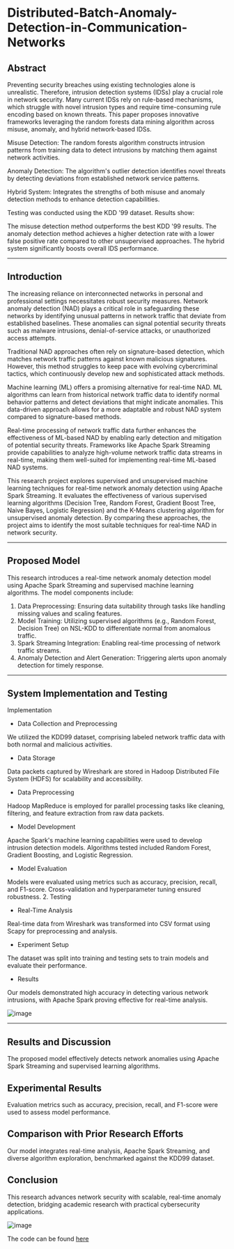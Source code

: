 # Distributed-Batch-Anomaly-Detection-in-Communication-Networks

## Abstract
Preventing security breaches using existing technologies alone is unrealistic. Therefore, intrusion detection systems (IDSs) play a crucial role in network security. Many current IDSs rely on rule-based mechanisms, which struggle with novel intrusion types and require time-consuming rule encoding based on known threats. This paper proposes innovative frameworks leveraging the random forests data mining algorithm across misuse, anomaly, and hybrid network-based IDSs.

Misuse Detection: The random forests algorithm constructs intrusion patterns from training data to detect intrusions by matching them against network activities.

Anomaly Detection: The algorithm's outlier detection identifies novel threats by detecting deviations from established network service patterns.

Hybrid System: Integrates the strengths of both misuse and anomaly detection methods to enhance detection capabilities.

Testing was conducted using the KDD '99 dataset. Results show:

The misuse detection method outperforms the best KDD '99 results.
The anomaly detection method achieves a higher detection rate with a lower false positive rate compared to other unsupervised approaches.
The hybrid system significantly boosts overall IDS performance.
__________________________
## Introduction

The increasing reliance on interconnected networks in personal and professional settings necessitates robust security measures. Network anomaly detection (NAD) plays a critical role in safeguarding these networks by identifying unusual patterns in network traffic that deviate from established baselines. These anomalies can signal potential security threats such as malware intrusions, denial-of-service attacks, or unauthorized access attempts.

Traditional NAD approaches often rely on signature-based detection, which matches network traffic patterns against known malicious signatures. However, this method struggles to keep pace with evolving cybercriminal tactics, which continuously develop new and sophisticated attack methods.

Machine learning (ML) offers a promising alternative for real-time NAD. ML algorithms can learn from historical network traffic data to identify normal behavior patterns and detect deviations that might indicate anomalies. This data-driven approach allows for a more adaptable and robust NAD system compared to signature-based methods.

Real-time processing of network traffic data further enhances the effectiveness of ML-based NAD by enabling early detection and mitigation of potential security threats. Frameworks like Apache Spark Streaming provide capabilities to analyze high-volume network traffic data streams in real-time, making them well-suited for implementing real-time ML-based NAD systems.

This research project explores supervised and unsupervised machine learning techniques for real-time network anomaly detection using Apache Spark Streaming. It evaluates the effectiveness of various supervised learning algorithms (Decision Tree, Random Forest, Gradient Boost Tree, Naive Bayes, Logistic Regression) and the K-Means clustering algorithm for unsupervised anomaly detection. By comparing these approaches, the project aims to identify the most suitable techniques for real-time NAD in network security.
_____________________________________
## Proposed Model

This research introduces a real-time network anomaly detection model using Apache Spark Streaming and supervised machine learning algorithms. The model components include:

1. Data Preprocessing: Ensuring data suitability through tasks like handling missing values and scaling features.
2. Model Training: Utilizing supervised algorithms (e.g., Random Forest, Decision Tree) on NSL-KDD to differentiate normal from anomalous traffic.
3. Spark Streaming Integration: Enabling real-time processing of network traffic streams.
4. Anomaly Detection and Alert Generation: Triggering alerts upon anomaly detection for timely response.
____________
## System Implementation and Testing

Implementation

- Data Collection and Preprocessing

We utilized the KDD99 dataset, comprising labeled network traffic data with both normal and malicious activities.
- Data Storage

Data packets captured by Wireshark are stored in Hadoop Distributed File System (HDFS) for scalability and accessibility.
- Data Preprocessing

Hadoop MapReduce is employed for parallel processing tasks like cleaning, filtering, and feature extraction from raw data packets.
- Model Development

Apache Spark's machine learning capabilities were used to develop intrusion detection models. Algorithms tested included Random Forest, Gradient Boosting, and Logistic Regression.
- Model Evaluation

Models were evaluated using metrics such as accuracy, precision, recall, and F1-score. Cross-validation and hyperparameter tuning ensured robustness.
2. Testing

- Real-Time Analysis

Real-time data from Wireshark was transformed into CSV format using Scapy for preprocessing and analysis.
- Experiment Setup

The dataset was split into training and testing sets to train models and evaluate their performance.
- Results

Our models demonstrated high accuracy in detecting various network intrusions, with Apache Spark proving effective for real-time analysis.

![image](https://github.com/Arpit-77/Distributed-Batch-Anomaly-Detection-in-Communication-Networks/assets/139072905/a61b37f2-2416-499c-afa2-045c7253f248)

_______
## Results and Discussion

The proposed model effectively detects network anomalies using Apache Spark Streaming and supervised learning algorithms.

## Experimental Results

Evaluation metrics such as accuracy, precision, recall, and F1-score were used to assess model performance.

## Comparison with Prior Research Efforts

Our model integrates real-time analysis, Apache Spark Streaming, and diverse algorithm exploration, benchmarked against the KDD99 dataset.

## Conclusion

This research advances network security with scalable, real-time anomaly detection, bridging academic research with practical cybersecurity applications.


![image](https://github.com/Arpit-77/Distributed-Batch-Anomaly-Detection-in-Communication-Networks/assets/139072905/dc28a855-6cd2-4904-ba2c-22f623b36edc)

The code can be found [here](Code.py)
